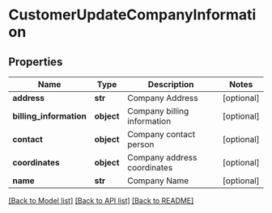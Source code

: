 # CustomerUpdateCompanyInformation

## Properties
Name | Type | Description | Notes
------------ | ------------- | ------------- | -------------
**address** | **str** | Company Address | [optional] 
**billing_information** | **object** | Company billing information | [optional] 
**contact** | **object** | Company contact person | [optional] 
**coordinates** | **object** | Company address coordinates | [optional] 
**name** | **str** | Company Name | [optional] 

[[Back to Model list]](../README.md#documentation-for-models) [[Back to API list]](../README.md#documentation-for-api-endpoints) [[Back to README]](../README.md)



